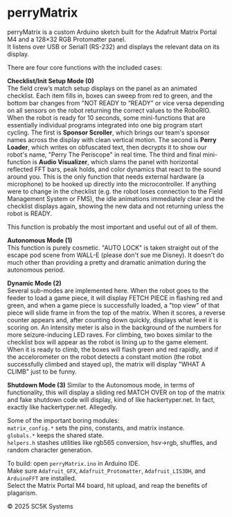 # perryMatrix

perryMatrix is a custom Arduino sketch built for the Adafruit Matrix Portal M4 and a 128×32 RGB Protomatter panel.  
It listens over USB or Serial1 (RS-232) and displays the relevant data on its display.

There are four core functions with the included cases: 

**Checklist/Init Setup Mode (0)**  
The field crew’s match setup displays on the panel as an animated checklist. Each item fills in, boxes can sweep from red to green, and the bottom bar changes from "NOT READY to “READY” or vice versa depending on all sensors on the robot returning the correct values to the RoboRIO. When the robot is ready for 10 seconds, some mini-functions that are essentially individual programs integrated into one big program start cycling. The first is **Sponsor Scroller**, which brings our team's sponsor names across the display with clean vertical motion. The second is **Perry Loader**, which writes on obfuscated text, then decrypts it to show our robot's name, "Perry The Periscope" in real time. The third and final mini-function is **Audio Visualizer**, which slams the panel with horizontal reflected FFT bars, peak holds, and color dynamics that react to the sound around you. This is the only function that needs external hardware (a microphone) to be hooked up directly into the microcontroller. If anything were to change in the checklist (e.g. the robot loses connection to the Field Management System or FMS), the idle animations immediately clear and the checklist displays again, showing the new data and not returning unless the robot is READY.

This function is probably the most important and useful out of all of them.

**Autonomous Mode (1)**  
This function is purely cosmetic. "AUTO LOCK" is taken straight out of the escape pod scene from WALL-E (please don't sue me Disney). It doesn't do much other than providing a pretty and dramatic animation during the autonomous period.

**Dynamic Mode (2)**  
Several sub-modes are implemented here. When the robot goes to the feeder to load a game piece, it will display FETCH PIECE in flashing red and green, and when a game piece is successfully loaded, a "top view" of that piece will slide frame in from the top of the matrix. When it scores, a reverse counter appears and, after counting down quickly, displays what level it is scoring on. An intensity meter is also in the background of the numbers for more seizure-inducing LED raves. For climbing, two boxes similar to the checklist box will appear as the robot is lining up to the game element. When it is ready to climb, the boxes will flash green and red rapidly, and if the accelorometer on the robot detects a constant motion (the robot successfully climbed and stayed up), the matrix will display "WHAT A CLIMB" just to be funny.

**Shutdown Mode (3)**
Similar to the Autonomous mode, in terms of functionality, this will display a sliding red MATCH OVER on top of the matrix and fake shutdown code will display, kind of like hackertyper.net. In fact, exactly like hackertyper.net. Allegedly.

Some of the important boring modules:  
`matrix_config.*` sets the pins, constants, and matrix instance.  
`globals.*` keeps the shared state.  
`helpers.h` stashes utilities like rgb565 conversion, hsv->rgb, shuffles, and random character generation.  

To build: open `perryMatrix.ino` in Arduino IDE.  
Make sure `Adafruit_GFX`, `Adafruit_Protomatter`, `Adafruit_LIS3DH`, and `ArduinoFFT` are installed.  
Select the Matrix Portal M4 board, hit upload, and reap the benefits of plagarism.

© 2025 SC5K Systems
